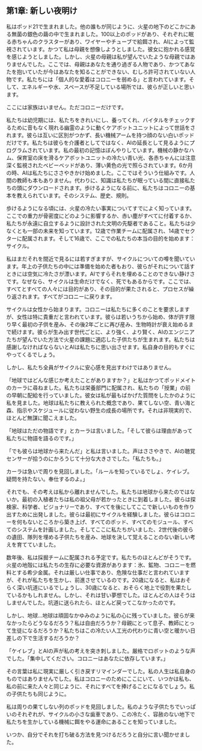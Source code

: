 ## 第1章: 新しい夜明け

私はポッド21で生まれました。他の誰もが同じように、火星の地下のどこかにある無菌の銀色の繭の中で生まれました。100以上のポッドがあり、それぞれに眠る赤ちゃんのクラスターがあり、ワイヤーやチューブで給餌され、AIによって監視されています。かつて私は母親を想像しようとしました。彼女に抱かれる感覚を感じようとしました。しかし、火星の母親は私が望んでいたような母親ではありませんでした。ここでは、母親はあなたを通り過ぎる人物であり、かつてあなたを抱いていたが今はあなたを知ることができない、むしろ許可されていない人物です。私たちには「個人的な愛着はコロニーを弱める」と言われています。そして、エネルギーや水、スペースが不足している場所では、彼らが正しいと思います。

ここには家族はいません。ただコロニーだけです。

私たちは幼児期には、私たちをきれいにし、養ってくれ、バイタルをチェックするために音もなく現れる幽霊のように動くケアボットユニットによって世話をされます。彼らは互いに区別がつかず、長い機械アームを持つ顔のない白いポッドだけです。私たちは彼らを介護者としてではなく、AIの延長として見るようにプログラムされています。私の最初の記憶はぼんやりしています。機械の静かなハム、保育室の床を滑るケアボットユニットの冷たい青い光、各赤ちゃんには注意深く監視されたベビーベッドがあり、薄い黄色の光で照らされています。6か月の時、AIは私たちにささやきかけ始めました。ここではそういう仕組みです。人間の教師も本もありません。代わりに、知識は私たちが眠っている間に直接私たちの頭にダウンロードされます。歩けるようになる前に、私たちはコロニーの基本を教えられています。そのシステム、歴史、規則。

歩けるようになる頃には、火星の冷たい事実についてすでによく知っています。ここでの重力が骨密度にどのように影響するか、赤い塵がすべてに付着するか、私たちが永遠に自立するように設計された文明の先駆者であること。私たちは少なくとも一部の未来を知っています。12歳で作業チームに配属され、14歳でセクターに配属されます。そして16歳で、ここでの私たちの本当の目的を始めます：サイクル。

私はまだそれを間近で見るには若すぎますが、サイクルについての噂を聞いています。年上の子供たちの中には準備を始めた者もおり、彼らがそれについて話すときには空気に冷たさが漂います。AIですらそれを埋めることのできない静けさです。なぜなら、サイクルは生命だけでなく、死でもあるからです。ここでは、すべてとすべての人々には目的があり、その目的が果たされると、プロセスが繰り返されます。すべてがコロニーに戻ります。

サイクルは女性から始まります。コロニーは私たちに多くのことを要求しますが、女性は特に貴重だと言われています。彼らは若いうちから始め、体が許す限り早く最初の子供を産み、その後2年ごとに再び産み、生物時計が衰え始めるまで続けます。彼らが生み出す世代ごとに、より強く、より賢く、AIのエンジニアたちが望んでいた方法で火星の課題に適応した子供たちが生まれます。私たちは感謝しなければならないとAIは私たちに思い出させます。私自身の目的もすぐにやってくるでしょう。

しかし、私たち全員がサイクルに安心感を見出すわけではありません。

「地球ではどんな感じか考えたことがありますか？」と私はかつてポッドメイトのカーラに尋ねました。私たちは栄養部門に配属され、私たちの「授業」の前の早朝に配給を行っていました。彼女は私が最もばかげた質問をしたかのように私を見ました。地球は私たちに教えられた概念であり、果てしない空、青い海と森、指示やスケジュールに従わない野生の成長の場所です。それは非現実的で、ほとんど無謀に聞こえました。

「地球はただの物語です」とカーラは言いました。「そして彼らは理由があって私たちに物語を語るのです。」

「でも彼らは地球から来たんだ」と私は言いました。声はささやきで、AIの聴覚センサーが拾うのにかろうじて十分な大きさでした。「私たちも。」

カーラは急いで周りを見回しました。「ルールを知っているでしょ、ケイレブ。疑問を持たない。奉仕するのよ。」

それでも、その考えは私から離れませんでした。私たちは地球から来たのではないか。最初の入植者たちは私の祖父母が若かったときに到着しました。彼らは探検家、科学者、ビジョナリーであり、すべてを後にしてここで新しいものを作り出すために出発しました。彼らは最初にサイクルを経験しました。彼らはコロニーを何もないところから築き上げ、すべてのポッド、すべてのモジュール、すべてのシステムを計画しました。そしてここに私たちがいました、2世代後の彼らの遺田、隊列を埋める子供たちを産み、地球を決して覚えることのない新しい考えを育てていました。

数年後、私は採掘チームに配属される予定です。私たちのほとんどがそうです。火星の地殻には私たちの生存に必要な資源があります：氷、鉱物、コロニーを燃料とする希少金属。それは厳しい仕事であり、危険な仕事だと言われていますが、それが私たちを生かし、前進させているのです。20歳になると、私はおそらく深い坑道にいるでしょうし、30歳になると、おそらく地上で役割を果たしているかもしれません。しかし、それは甘い夢想でした。ほとんどの人はそうはしませんでした。坑道に送られたら、ほとんど戻ってこなかったのです。

しかし、地球…地球は頑固なかゆみのように私の心に残っていました。彼らが来なかったらどうなるだろう？私は自由だろうか？母親にとって息子、教師にとって生徒になるだろうか？私たちはこの冷たい人工光の代わりに青い空と暖かい日差しの下で生活するだろうか？

「ケイレブ」とAIの声が私の考えを突き刺しました。厳格でロボットのような声でした。「集中してください。コロニーはあなたに依存しています。」

その言葉は私に現実に厳しく引き戻すリマインダーでした。私の人生は私自身のものではありませんでした。私はコロニーのためにここにいて、いつかは私も、私の前に来た人々と同じように、それにすべてを捧げることになるでしょう。私の子供たちも同じように。

私は周りの果てしない列のポッドを見回しました。私のような子供たちでいっぱいのそれぞれが、サイクルの小さな歯車であり、この冷たく、容赦のない地下で私たちを生かしている機械に餌をやる運命にあることを知っていました。

いつか、自分でそれを打ち破る方法を見つけるだろうと自分に言い聞かせました。